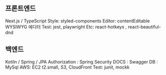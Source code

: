 ## 프론트엔드

Next.js / TypeScript
Style: styled-components
Editor: contentEditable WYSIWYG 에디터
Test: jest, playwright
Etc: react-hotkeys , react-beautiful-dnd

## 백엔드

Kotiln / Spring / JPA
Authorization : Spring Security
DOCS : Swagger
DB : MySql
AWS: EC2 t2.small, S3, CloudFront
Test: junit, mockk
